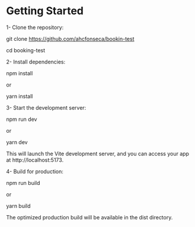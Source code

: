 # Getting Started

1- Clone the repository:

git clone https://github.com/ahcfonseca/bookin-test

cd booking-test

2- Install dependencies:

npm install

or

yarn install

3- Start the development server:

npm run dev

or

yarn dev

This will launch the Vite development server, and you can access your app at http://localhost:5173.

4- Build for production:

npm run build

or

yarn build

The optimized production build will be available in the dist directory.

